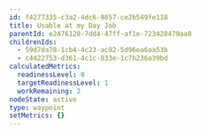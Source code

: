 ```yaml
---
id: f4277335-c3a2-4dc6-9857-ce2b549fe118
title: Usable at my Day Job
parentId: e2476128-7dd4-47ff-af1e-723428479aa8
childrenIds:
  - 59d7da78-1cb4-4c23-ac02-5d96ea6aa53b
  - c4422753-d361-4c1c-833e-1c7b236a39bd
calculatedMetrics:
  readinessLevel: 0
  targetReadinessLevel: 1
  workRemaining: 2
nodeState: active
type: waypoint
setMetrics: {}
---
```

